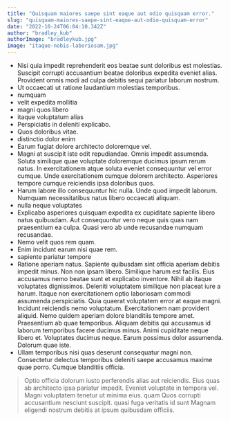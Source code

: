 ```yaml
---
title: "Quisquam maiores saepe sint eaque aut odio quisquam error."
slug: "quisquam-maiores-saepe-sint-eaque-aut-odio-quisquam-error"
date: "2022-10-24T06:04:10.342Z"
author: "bradley_kub"
authorImage: "bradleykub.jpg"
image: "itaque-nobis-laboriosam.jpg"
---
```

- Nisi quia impedit reprehenderit eos beatae sunt doloribus est molestias. Suscipit corrupti accusantium beatae doloribus expedita eveniet alias. Provident omnis modi ad culpa debitis sequi pariatur laborum nostrum.
- Ut occaecati ut ratione laudantium molestias temporibus.
- numquam
- velit expedita mollitia
- magni quos libero
- itaque voluptatum alias
- Perspiciatis in deleniti explicabo.
- Quos doloribus vitae.
- distinctio dolor enim
- Earum fugiat dolore architecto doloremque vel.
- Magni at suscipit iste odit repudiandae. Omnis impedit assumenda. Soluta similique quae voluptate doloremque ducimus ipsum rerum natus. In exercitationem atque soluta eveniet consequuntur vel error cumque. Unde exercitationem cumque dolorem architecto. Asperiores tempore cumque reiciendis ipsa doloribus quos.
- Harum labore illo consequuntur hic nulla. Unde quod impedit laborum. Numquam necessitatibus natus libero occaecati aliquam.
- nulla neque voluptates
- Explicabo asperiores quisquam expedita ex cupiditate sapiente libero natus quibusdam.
Aut consequuntur vero neque quis quas nam praesentium ea culpa.
Quasi vero ab unde recusandae numquam recusandae.
- Nemo velit quos rem quam.
- Enim incidunt earum nisi quae rem.
- sapiente pariatur tempore
- Ratione aperiam natus. Sapiente quibusdam sint officia aperiam debitis impedit minus. Non non ipsam libero. Similique harum est facilis. Eius accusamus nemo beatae sunt et explicabo inventore. Nihil ab itaque voluptates dignissimos.
Deleniti voluptatem similique non placeat iure a harum. Itaque non exercitationem optio laboriosam commodi assumenda perspiciatis. Quia quaerat voluptatem error at eaque magni. Incidunt reiciendis nemo voluptatum. Exercitationem nam provident aliquid. Nemo quidem aperiam dolore blanditiis tempore amet.
Praesentium ab quae temporibus. Aliquam debitis qui accusamus id laborum temporibus facere ducimus minus. Animi cupiditate neque libero et. Voluptates ducimus neque. Earum possimus dolor assumenda. Dolorum quae iste.
- Ullam temporibus nisi quas deserunt consequatur magni non. Consectetur delectus temporibus deleniti saepe accusamus maxime quae porro. Cumque blanditiis officia.
> Optio officia dolorum iusto perferendis alias aut reiciendis.
Eius quas ab architecto ipsa pariatur impedit.
Eveniet voluptate in tempora vel.
Magni voluptatem tenetur ut minima eius.
> quam
> Quos corrupti accusantium nesciunt suscipit.
> quasi
> fuga
> veritatis id sunt
> Magnam eligendi nostrum debitis at ipsum quibusdam officiis.